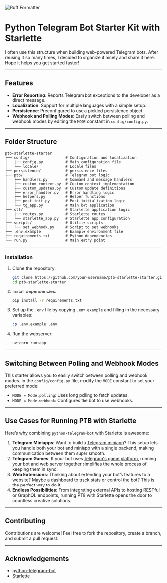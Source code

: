 ![Ruff Formatter](https://img.shields.io/badge/style-ruff-000000.svg?logo=python&logoColor=white)


# Python Telegram Bot Starter Kit with Starlette

I often use this structure when building web-powered Telegram bots. After reusing it so many times, I decided to organize it nicely and share it here. Hope it helps you get started faster!

---
## Features

- **Error Reporting**: Reports Telegram bot exceptions to the developer as a direct message.
- **Localization**: Support for multiple languages with a simple setup.
- **Persistence**: Preconfigured to use a pickled persistence object.
- **Webhook and Polling Modes**: Easily switch between polling and webhook modes by editing the `MODE` constant in `config/config.py`.

---

## Folder Structure

```
ptb-starlette-starter
├── config/                # Configuration and localization
│   ├── config.py          # Main configuration file
│   └── locale/            # Locale files
├── persistence/           # persistence files
├── ptb/                   # Telegram bot logic
│   ├── handlers.py        # Command and message handlers
│   ├── custom_context.py  # Custom context implementation
│   ├── custom_updates.py  # Custom update definitions
│   ├── error_handler.py   # Error handling logic
│   ├── helpers.py         # Helper functions
│   ├── post_init.py       # Post-initialization logic
│   └── tg_app.py          # Main bot application
├── stl/                   # Starlette application logic
│   ├── routes.py          # Starlette routes
│   └── starlette_app.py   # Starlette app configuration
├── scripts/               # Utility scripts
│   └── set_webhook.py     # Script to set webhooks
├── .env.example           # Example environment file
├── requirements.txt       # Python dependencies
└── run.py                 # Main entry point
```

---

### Installation

1. Clone the repository:
   ```bash
   git clone https://github.com/your-username/ptb-starlette-starter.git
   cd ptb-starlette-starter
   ```

2. Install dependencies:
   ```bash
   pip install -r requirements.txt
   ```

3. Set up the `.env` file by copying `.env.example` and filling in the necessary variables:
   ```bash
   cp .env.example .env
   ```

4. Run the webserver:
   ```bash
   uvicorn run:app
   ```

---

## Switching Between Polling and Webhook Modes

This starter allows you to easily switch between polling and webhook modes. In the `config/config.py` file, modify the `MODE` constant to set your preferred mode:

- `MODE = Mode.polling`: Uses long polling to fetch updates.
- `MODE = Mode.webhook`: Configures the bot to use webhooks.

---

## Use Cases for Running PTB with Starlette

Here’s why combining `python-telegram-bot` with Starlette is awesome:

1. **Telegram Miniapps**: Want to build a [Telegram miniapp](https://core.telegram.org/bots/webapps)? This setup lets you handle both your bot and miniapp with a single backend, making communication between them super smooth.
2. **Telegram Games**: If your bot uses [Telegram's game platform](https://core.telegram.org/bots/games), running your bot and web server together simplifies the whole process of keeping them in sync.
3. **Web Extensions**: Thinking about extending your bot’s features to a website? Maybe a dashboard to track stats or control the bot? This is the perfect way to do it.
4. **Endless Possibilities**: From integrating external APIs to hosting RESTful or GraphQL endpoints, running PTB with Starlette opens the door to countless creative solutions.

---

## Contributing

Contributions are welcome! Feel free to fork the repository, create a branch, and submit a pull request.

---

## Acknowledgements

- [python-telegram-bot](https://github.com/python-telegram-bot/python-telegram-bot)
- [Starlette](https://github.com/encode/starlette)
